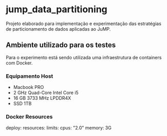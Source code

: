 # jump_data_partitioning
Projeto elaborado para implementação e experimentação das estratégias de particionamento de dados aplicadas ao JuMP.

## Ambiente utilizado para os testes

Para o experimento está sendo utilizada uma infraestrutura de containers com Docker.

### Equipamento Host

- Macbook PRO
- 2 GHz Quad-Core Intel Core i5
- 16 GB 3733 MHz LPDDR4X
- SSD 1TB

### Docker Resources

deploy:
  resources:
    limits:
      cpus: "2.0"
      memory: 3G